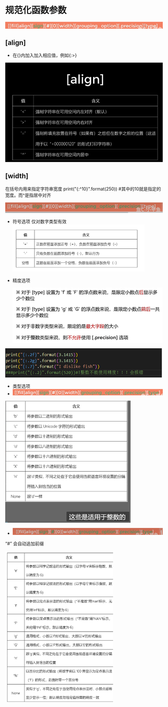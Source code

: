 # 规范化函数参数

![image-20230220224850612](./python笔记(从格式化字符串开始).assets/image-20230220224850612-1676904534422-1.png)

## [align]

+ 在{}内加入加入相应值，例如{:>}

![image-20230218231219328](./python笔记(从格式化字符串开始).assets/image-20230218231219328-1676733147594-1.png)

## [width]

在括号内用来指定字符串宽度
print("{:^10}".format(250)) #其中的10就是指定的宽度。而^是指居中对齐

<img src="./python笔记(从格式化字符串开始).assets/image-20230220225355837-1676904837384-5.png" alt="image-20230220225355837" style="zoom:80%;" />

+ 符号选项 仅对数字类型有效
  <img src="./python笔记(从格式化字符串开始).assets/image-20230220224944555-1676904586585-3.png" alt="image-20230220224944555" style="zoom:80%;" />

+ 精度选项

  <img src="./python笔记(从格式化字符串开始).assets/image-20230220225508806-1676904910768-7.png" alt="image-20230220225508806" style="zoom:80%;" />

<img src="./python笔记(从格式化字符串开始).assets/image-20230220225841983-1676905123405-9.png" alt="image-20230220225841983" style="zoom:80%;" />

+ 类型选项
+ <img src="./python笔记(从格式化字符串开始).assets/image-20230220230155962-1676905317493-13.png" alt="image-20230220230155962" style="zoom:80%;" />

<img src="./python笔记(从格式化字符串开始).assets/image-20230220230124463-1676905286357-11.png" alt="image-20230220230124463" style="zoom:80%;" />

+ ![image-20230220230647023](./python笔记(从格式化字符串开始).assets/image-20230220230647023-1676905608358-15.png)

“#”  会自动追加前缀

<img src="./python笔记(从格式化字符串开始).assets/image-20230220230940973-1676905785426-1.png" alt="image-20230220230940973" style="zoom:100%;" />